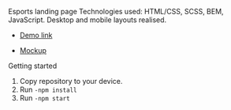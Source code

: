 Esports landing page
Technologies used: HTML/CSS, SCSS, BEM, JavaScript.
Desktop and mobile layouts realised.

- [Demo link](https://Anton-Karpena.github.io/esports_landing)

- [Mockup](https://www.figma.com/file/bC3ogbZYhhzyE1HrAH8Wmk/Front-end-Test?node-id=0%3A1)

Getting started

1) Copy repository to your device.
2) Run ```-npm install```
3) Run ```-npm start```
